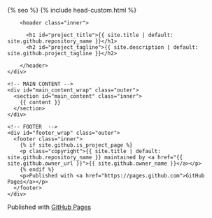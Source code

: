 <!DOCTYPE html>
<html lang="{{ site.lang | default: "en-US" }}">

  <head>
    <meta charset='utf-8'>
    <meta http-equiv="X-UA-Compatible" content="IE=edge">
    <meta name="viewport" content="width=device-width,maximum-scale=2">
    <link rel="stylesheet" type="text/css" media="screen" href="{{ '/assets/css/style.css?v=' | append: site.github.build_revision | relative_url }}">

{% seo %}
    {% include head-custom.html %}
  </head>

  <body>

  
        <header class="inner">

          <h1 id="project_title">{{ site.title | default: site.github.repository_name }}</h1>
          <h2 id="project_tagline">{{ site.description | default: site.github.project_tagline }}</h2>

        </header>
    </div>

    <!-- MAIN CONTENT -->
    <div id="main_content_wrap" class="outer">
      <section id="main_content" class="inner">
        {{ content }}
      </section>
    </div>

    <!-- FOOTER  -->
    <div id="footer_wrap" class="outer">
      <footer class="inner">
        {% if site.github.is_project_page %}
        <p class="copyright">{{ site.title | default: site.github.repository_name }} maintained by <a href="{{ site.github.owner_url }}">{{ site.github.owner_name }}</a></p>
        {% endif %}
        <p>Published with <a href="https://pages.github.com">GitHub Pages</a></p>
      </footer>
    </div>
  </body>
</html>
        <p>Published with <a href="https://pages.github.com">GitHub Pages</a></p>
      </footer>
    </div>
  </body>
</html>

